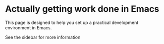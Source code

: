 # Actually getting work done in Emacs

This page is designed to help you set up a practical development environment in Emacs.

See the sidebar for more information
